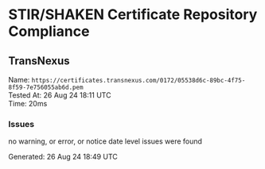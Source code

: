 # STIR/SHAKEN Certificate Repository Compliance

## TransNexus

Name: `https://certificates.transnexus.com/0172/05538d6c-89bc-4f75-8f59-7e756055ab6d.pem`\
Tested At: 26 Aug 24 18:11 UTC\
Time: 20ms

### Issues

no warning, or error, or notice date level issues were found

Generated: 26 Aug 24 18:49 UTC